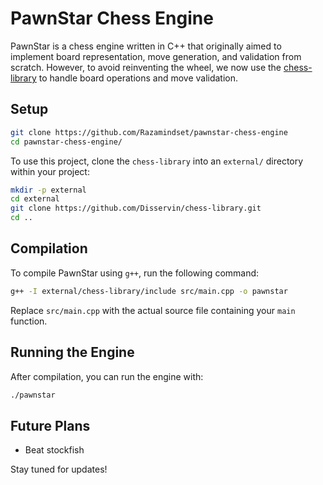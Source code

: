 # PawnStar Chess Engine

PawnStar is a chess engine written in C++ that originally aimed to implement board representation, move generation, and validation from scratch. However, to avoid reinventing the wheel, we now use the [chess-library](https://github.com/Disservin/chess-library) to handle board operations and move validation.

## Setup

```sh
git clone https://github.com/Razamindset/pawnstar-chess-engine
cd pawnstar-chess-engine/
```

To use this project, clone the `chess-library` into an `external/` directory within your project:

```sh
mkdir -p external
cd external
git clone https://github.com/Disservin/chess-library.git
cd ..
```

## Compilation

To compile PawnStar using `g++`, run the following command:

```sh
g++ -I external/chess-library/include src/main.cpp -o pawnstar
```

Replace `src/main.cpp` with the actual source file containing your `main` function.

## Running the Engine

After compilation, you can run the engine with:

```sh
./pawnstar
```

## Future Plans

- Beat stockfish

Stay tuned for updates!
